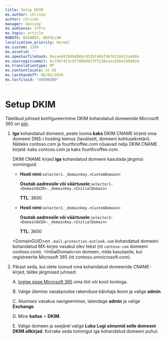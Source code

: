```yaml
---
title: Setup DKIM
ms.author: chrisda
author: chrisda
manager: dansimp
ms.audience: ITPro
ms.topic: article
ROBOTS: NOINDEX, NOFOLLOW
localization_priority: Normal
ms.custom: 1388
ms.assetid: ''
ms.openlocfilehash: 0acaed476dbd06bc933bf466f9bf6116413a44bb
ms.sourcegitcommit: bc7d6f4f3c9f7060d073f5130e1ec856e248d020
ms.translationtype: MT
ms.contentlocale: et-EE
ms.lasthandoff: 06/02/2020
ms.locfileid: "44509380"
---
```

# <a name="setup-dkim"></a>Setup DKIM

Täielikud juhised konfigureerimine DKIM kohandatud domeenide Microsoft 365 on [siin](https://docs.microsoft.com/microsoft-365/security/office-365-security/use-dkim-to-validate-outbound-email#steps-you-need-to-do-to-manually-set-up-dkim).

1. **Iga** kohandatud domeeni, peate looma **kaks** DKIM CNAME kirjeid oma domeeni DNS-i hosting teenus (tavaliselt, domeeni kohtusekretäri). Näiteks contoso.com ja fourthcoffee.com nõuavad nelja DKIM CNAME kirjeid: kaks contoso.com ja kaks fourthcoffee.com.

   DKIM CNAME kirjed **iga** kohandatud domeeni kasutada järgmisi vorminguid:

   - **Hosti nimi**:`selector1._domainkey.<CustomDomain>`

     **Osutab aadressile või väärtusele**:`selector1-<DomainGUID>._domainkey.<InitialDomain>`

     **TTL**: 3600

   - **Hosti nimi**:`selector2._domainkey.<CustomDomain>`

     **Osutab aadressile või väärtusele**:`selector2-<DomainGUID>._domainkey.<InitialDomain>`

     **TTL**: 3600

   \<DomainGUID\>on `.mail.protection.outlook.com` kohandatud domeeni kohandatud MX-kirjes vasakul olev tekst (nt `contoso-com` domeeni contoso.com). \<InitialDomain\>on domeen, mida kasutasite, kui registreerite Microsoft 365 (nt contoso.onmicrosoft.com).

2. Pärast seda, kui olete loonud oma kohandatud domeenide CNAME-kirjed, täitke järgmised juhised:

   A. [logige sisse Microsoft 365](https://support.office.microsoft.com/article/e9eb7d51-5430-4929-91ab-6157c5a050b4) oma töö või kooli kontoga.

   B. Valige ülemise vasakpoolse rakenduse käivitaja ikoon ja valige **admin**.

   C. Alumises vasakus navigeerimise, laiendage **admin** ja valige **Exchange**.

   D. Mine **kaitse**  >  **DKIM**.

   E. Valige domeen ja seejärel valige **Luba** **Logi sõnumid selle domeeni DKIM allkirjad**. Korrake seda toimingut iga kohandatud domeeni puhul.
